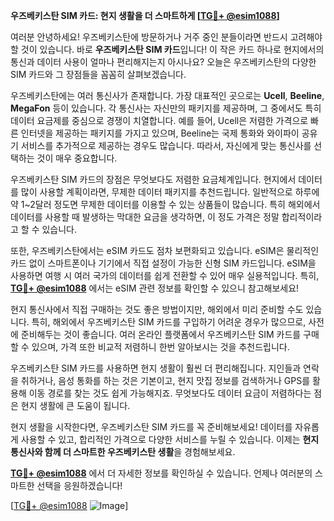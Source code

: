 **우즈베키스탄 SIM 카드: 현지 생활을 더 스마트하게 [[TG💪+ @esim1088](https://t.me/s/esim1088)]**

여러분 안녕하세요! 우즈베키스탄에 방문하거나 거주 중인 분들이라면 반드시 고려해야 할 것이 있습니다. 바로 **우즈베키스탄 SIM 카드**입니다! 이 작은 카드 하나로 현지에서의 통신과 데이터 사용이 얼마나 편리해지는지 아시나요? 오늘은 우즈베키스탄의 다양한 SIM 카드와 그 장점들을 꼼꼼히 살펴보겠습니다.

우즈베키스탄에는 여러 통신사가 존재합니다. 가장 대표적인 곳으로는 **Ucell**, **Beeline**, **MegaFon** 등이 있습니다. 각 통신사는 자신만의 패키지를 제공하며, 그 중에서도 특히 데이터 요금제를 중심으로 경쟁이 치열합니다. 예를 들어, Ucell은 저렴한 가격으로 빠른 인터넷을 제공하는 패키지를 가지고 있으며, Beeline는 국제 통화와 와이파이 공유기 서비스를 추가적으로 제공하는 경우도 많습니다. 따라서, 자신에게 맞는 통신사를 선택하는 것이 매우 중요합니다.

우즈베키스탄 SIM 카드의 장점은 무엇보다도 저렴한 요금체계입니다. 현지에서 데이터를 많이 사용할 계획이라면, 무제한 데이터 패키지를 추천드립니다. 일반적으로 하루에 약 1~2달러 정도면 무제한 데이터를 이용할 수 있는 상품들이 많습니다. 특히 해외에서 데이터를 사용할 때 발생하는 막대한 요금을 생각하면, 이 정도 가격은 정말 합리적이라고 할 수 있습니다.

또한, 우즈베키스탄에서는 eSIM 카드도 점차 보편화되고 있습니다. eSIM은 물리적인 카드 없이 스마트폰이나 기기에서 직접 설정이 가능한 신형 SIM 카드입니다. eSIM을 사용하면 여행 시 여러 국가의 데이터를 쉽게 전환할 수 있어 매우 실용적입니다. 특히, **[TG💪+ @esim1088](https://t.me/s/esim1088)** 에서는 eSIM 관련 정보를 확인할 수 있으니 참고해보세요!

현지 통신사에서 직접 구매하는 것도 좋은 방법이지만, 해외에서 미리 준비할 수도 있습니다. 특히, 해외에서 우즈베키스탄 SIM 카드를 구입하기 어려운 경우가 많으므로, 사전에 준비해두는 것이 좋습니다. 여러 온라인 플랫폼에서 우즈베키스탄 SIM 카드를 구매할 수 있으며, 가격 또한 비교적 저렴하니 한번 알아보시는 것을 추천드립니다.

우즈베키스탄 SIM 카드를 사용하면 현지 생활이 훨씬 더 편리해집니다. 지인들과 연락을 취하거나, 음성 통화를 하는 것은 기본이고, 현지 맛집 정보를 검색하거나 GPS를 활용해 이동 경로를 찾는 것도 쉽게 가능해지죠. 무엇보다도 데이터 요금이 저렴하다는 점은 현지 생활에 큰 도움이 됩니다.

현지 생활을 시작한다면, 우즈베키스탄 SIM 카드를 꼭 준비해보세요! 데이터를 자유롭게 사용할 수 있고, 합리적인 가격으로 다양한 서비스를 누릴 수 있습니다. 이제는 **현지 통신사와 함께 더 스마트한 우즈베키스탄 생활**을 경험해보세요. 

**[TG💪+ @esim1088](https://t.me/s/esim1088)** 에서 더 자세한 정보를 확인하실 수 있습니다. 언제나 여러분의 스마트한 선택을 응원하겠습니다! 

[[TG💪+ @esim1088](https://t.me/s/esim1088) ![Image](https://i.postimg.cc/Y0z9fWf4/image.png)]